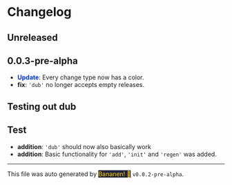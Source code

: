 # Changelog

## Unreleased

## 0.0.3-pre-alpha

-  **<span style="color: #0033cc">Update</span>**: Every change type now has a color.
-  **fix**: `'dub'` no longer accepts empty releases.


## Testing out dub



## Test

-  **addition**: `'dub'` should now also basically work
-  **addition**: Basic functionality for `'add'`, `'init'` and `'regen'` was added.





<hr>

This file was auto generated by [<span style="background-color: #24273a; color: #ffcc00">Bananen! 🍌</span>](https://github.com/strawmelonjuice/bananen/) `v0.0.2-pre-alpha`.